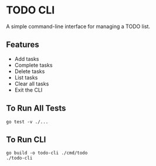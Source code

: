 # TODO CLI

A simple command-line interface for managing a TODO list.

## Features

- Add tasks
- Complete tasks
- Delete tasks
- List tasks
- Clear all tasks
- Exit the CLI

## To Run All Tests
```shell
go test -v ./...
```

## To Run CLI
```shell
go build -o todo-cli ./cmd/todo
./todo-cli
```
